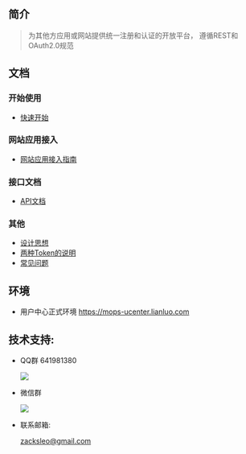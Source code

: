 <!-- --- title: 用户中心 -->

## 简介

  > 为其他方应用或网站提供统一注册和认证的开放平台， 遵循REST和OAuth2.0规范

## 文档

### 开始使用

* [快速开始](get-started)


### 网站应用接入

* [网站应用接入指南](web-integration)


### 接口文档

* [API文档](api)

### 其他

* [设计思想](design)
* [两种Token的说明](token)
* [常见问题](qa)


## 环境

* 用户中心正式环境  https://mops-ucenter.lianluo.com

## 技术支持:

  + QQ群 641981380 

    ![](http://ww1.sinaimg.cn/large/675eb504gy1ffngjw0c1uj206d086t95.jpg)

  + 微信群 
    
    ![](http://ww1.sinaimg.cn/large/675eb504gy1fg6ycapy7fj206d08vmxo.jpg)    

  + 联系邮箱:  
  
    zacksleo@gmail.com

